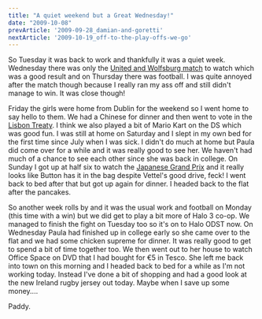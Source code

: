 ```yaml
---
title: "A quiet weekend but a Great Wednesday!"
date: "2009-10-08"
prevArticle: '2009-09-28_damian-and-goretti'
nextArticle: '2009-10-19_off-to-the-play-offs-we-go'
---
```

So Tuesday it was back to work and thankfully it was a quiet week. Wednesday there was only the [United and Wolfsburg match](http://www.rte.ie/sport/soccer/2009/0930/manunited_wolfsburg.html) to watch which was a good result and on Thursday there was football. I was quite annoyed after the match though because I really ran my ass off and still didn't manage to win. It was close though!

Friday the girls were home from Dublin for the weekend so I went home to say hello to them. We had a Chinese for dinner and then went to vote in the [Lisbon Treaty](http://www.rte.ie/news/2009/1003/eulisbon1.html). I think we also played a bit of Mario Kart on the DS which was good fun. I was still at home on Saturday and I slept in my own bed for the first time since July when I was sick. I didn't do much at home but Paula did come over for a while and it was really good to see her. We haven't had much of a chance to see each other since she was back in college. On Sunday I got up at half six to watch the [Japanese Grand Prix](http://www.rte.ie/sport/motorsport/2009/1004/japan.html) and it really looks like Button has it in the bag despite Vettel's good drive, feck! I went back to bed after that but got up again for dinner. I headed back to the flat after the pancakes.

So another week rolls by and it was the usual work and football on Monday (this time with a win) but we did get to play a bit more of Halo 3 co-op. We managed to finish the fight on Tuesday too so it's on to Halo ODST now. On Wednesday Paula had finished up in college early so she came over to the flat and we had some chicken supreme for dinner. It was really good to get to spend a bit of time together too. We then went out to her house to watch Office Space on DVD that I had bought for &#8364;5 in Tesco. She left me back into town on this morning and I headed back to bed for a while as I'm not working today. Instead I've done a bit of shopping and had a good look at the new Ireland rugby jersey out today. Maybe when I save up some money....

Paddy.